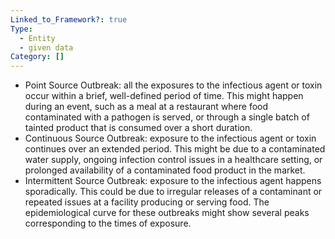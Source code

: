 ```yaml
---
Linked_to_Framework?: true
Type:
  - Entity
  - given data
Category: []
---
```

- Point Source Outbreak: all the exposures to the infectious agent or toxin occur within a brief, well-defined period of time. This might happen during an event, such as a meal at a restaurant where food contaminated with a pathogen is served, or through a single batch of tainted product that is consumed over a short duration.
- Continuous Source Outbreak: exposure to the infectious agent or toxin continues over an extended period. This might be due to a contaminated water supply, ongoing infection control issues in a healthcare setting, or prolonged availability of a contaminated food product in the market.
- Intermittent Source Outbreak: exposure to the infectious agent happens sporadically. This could be due to irregular releases of a contaminant or repeated issues at a facility producing or serving food. The epidemiological curve for these outbreaks might show several peaks corresponding to the times of exposure.